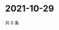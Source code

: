 # 2021-10-29

共 0 条

<!-- BEGIN WEIBO -->
<!-- 最后更新时间 Fri Oct 29 2021 08:45:57 GMT+0800 (China Standard Time) -->

<!-- END WEIBO -->
